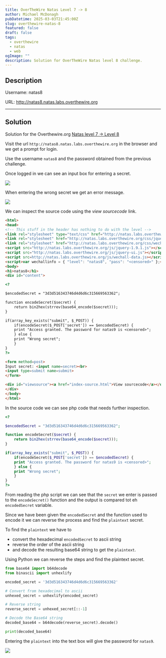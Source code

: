 ```yaml
---
title: OverTheWire Natas Level 7 -> 8
author: Michael McDonagh
pubDatetime: 2025-03-03T21:45:00Z
slug: overthewire-natas-8
featured: false
draft: false
tags:
  - overthewire
  - natas
  - web
ogImage: ""
description: Solution for OverTheWire Natas level 8 challenge.
---
```


## Description

Username: natas8  

URL: <http://natas8.natas.labs.overthewire.org>

---

## Solution

Solution for the Overthewire.org [Natas level 7 -> Level 8](https://overthewire.org/wargames/natas/natas8.html)

Visit the url `http://natas8.natas.labs.overthewire.org` in the browser and we get a prompt for login.

Use the username `natas8` and the password obtained from the previous challenge.

Once logged in we can see an input box for entering a secret.

![](@assets/images/overthewire/natas/natas08_index.png)

When entering the wrong secret we get an error message.

![](@assets/images/overthewire/natas/natas08_wrong.png)

We can inspect the source code using the *view sourcecode* link.

```html
<html>
<head>
<!-- This stuff in the header has nothing to do with the level -->
<link rel="stylesheet" type="text/css" href="http://natas.labs.overthewire.org/css/level.css">
<link rel="stylesheet" href="http://natas.labs.overthewire.org/css/jquery-ui.css" />
<link rel="stylesheet" href="http://natas.labs.overthewire.org/css/wechall.css" />
<script src="http://natas.labs.overthewire.org/js/jquery-1.9.1.js"></script>
<script src="http://natas.labs.overthewire.org/js/jquery-ui.js"></script>
<script src=http://natas.labs.overthewire.org/js/wechall-data.js></script><script src="http://natas.labs.overthewire.org/js/wechall.js"></script>
<script>var wechallinfo = { "level": "natas8", "pass": "<censored>" };</script></head>
<body>
<h1>natas8</h1>
<div id="content">

<?

$encodedSecret = "3d3d516343746d4d6d6c315669563362";

function encodeSecret($secret) {
    return bin2hex(strrev(base64_encode($secret)));
}

if(array_key_exists("submit", $_POST)) {
    if(encodeSecret($_POST['secret']) == $encodedSecret) {
    print "Access granted. The password for natas9 is <censored>";
    } else {
    print "Wrong secret";
    }
}
?>

<form method=post>
Input secret: <input name=secret><br>
<input type=submit name=submit>
</form>

<div id="viewsource"><a href="index-source.html">View sourcecode</a></div>
</div>
</body>
</html>
```

In the source code we can see php code that needs further inspection.

```php
<?

$encodedSecret = "3d3d516343746d4d6d6c315669563362";

function encodeSecret($secret) {
    return bin2hex(strrev(base64_encode($secret)));
}

if(array_key_exists("submit", $_POST)) {
    if(encodeSecret($_POST['secret']) == $encodedSecret) {
    print "Access granted. The password for natas9 is <censored>";
    } else {
    print "Wrong secret";
    }
}
?>
```

From reading the php script we can see that the `secret` we enter is passed to the `encodeSecret()` function and the output is compared tot eh `encodedSecret` variable.

Since we have been given the `encodedSecret` and the function used to encode it we can reverse the process and find the `plaintext` secret.

To find the `plaintext` we have to  

* convert the hexadecimal `encodedSecret` to ascii string
* reverse the order of the ascii string
* and decode the resulting base64 string to get the `plaintext`.

Using Python we can reverse the steps and find the plaintext secret.

```python
from base64 import b64decode
from binascii import unhexlify

encoded_secret = '3d3d516343746d4d6d6c315669563362'

# Convert from hexadecimal to ascii
unhexed_secret = unhexlify(encoded_secret)

# Reverse string
reverse_secret = unhexed_secret[::-1]

# Decode the Base64 string
decoded_base64 = b64decode(reverse_secret).decode()

print(decoded_base64)
```

Entering the `plaintext` into the text box will give the password for `natas9`.

![](@assets/images/overthewire/natas/natas08_password.png)

